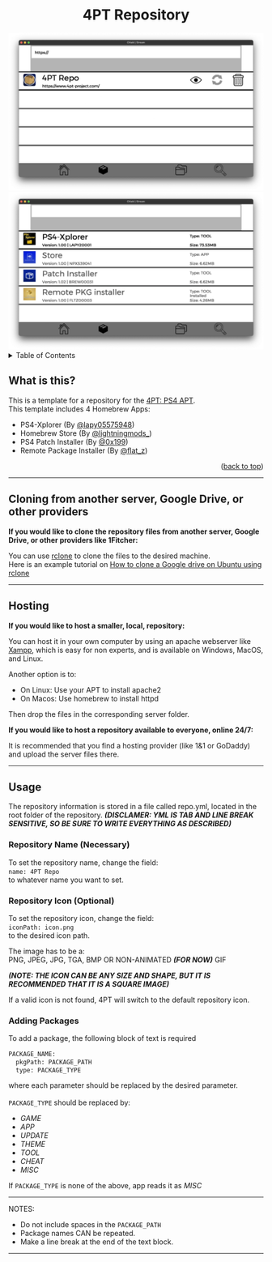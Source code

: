 <div id="top"></div>

<h1 align="center">4PT Repository</h1>

<div align="center">
  <img src="screenshots/screenshot0.png" alt="Logo">
  <img src="screenshots/screenshot1.png" alt="Logo">
</div>



<!-- TABLE OF CONTENTS -->
<details>
  <summary>Table of Contents</summary>
  <ol>
    <li>
      <a href="#wit">What is this?</a>
    </li>
    <li><a href="#providers">Cloning from Providers</a></li>
    <li><a href="#server">Hosting</a></li>
    <li><a href="#usage">Usage</a>
    <ul>
    <li><a href="#repoName">Repository Name</a></li>
    <li><a href="#repoIcon">Repository Icon</a></li>
    <li><a href="#pkg">Adding Packages</a></li>
    </ul></li>
  </ol>
</details>

<div id="wit"></div>

## What is this?

This is a template for a repository for the <a href="https://github.com/victorrjimenezz/PS4-4PT">4PT: PS4 APT</a>.</br>
This template includes 4 Homebrew Apps: </br>
* PS4-Xplorer (By <a href="https://twitter.com/lapy05575948">@lapy05575948</a>)
* Homebrew Store (By <a href="https://twitter.com/lightningmods_">@lightningmods_</a>)
* PS4 Patch Installer (By <a href="https://twitter.com/0x199">@0x199</a>)
* Remote Package Installer (By <a href="https://twitter.com/flat_z">@flat_z</a>)
<p align="right">(<a href="#top">back to top</a>)</p>


******

<div id="providers"></div>

## Cloning from another server, Google Drive, or other providers

**If you would like to clone the repository files from another server,  Google Drive, or other providers like 1Fitcher:** </br>

You can use [rclone](https://rclone.org) to clone the files to the desired machine. </br>
Here is an example tutorial on [How to clone a Google drive on Ubuntu using rclone](https://m.youtube.com/watch?v=f8K-V3HHDA0)

******

<div id="server"></div>

## Hosting

**If you would like to host a smaller, local, repository:** </br>

You can host it in your own computer by using an apache webserver like [Xampp](https://www.apachefriends.org/de/index.html), which is easy for
non experts, and is available on Windows, MacOS, and Linux. </br>

Another option is to:
- On Linux: Use your APT to install apache2
- On Macos: Use homebrew to install httpd

Then drop the files in the corresponding server folder.

**If you would like to host a repository available to everyone, online 24/7:** </br>

It is recommended that you find a hosting provider (like 1&1 or GoDaddy) and upload the server files there.


******

<div id="usage"></div>

## Usage
The repository information is stored in a file called repo.yml, located in the root folder of the 
repository. ***(DISCLAMER: YML IS TAB AND LINE BREAK SENSITIVE, SO BE SURE TO WRITE EVERYTHING AS DESCRIBED)***

<div id="repoName"></div>

### Repository Name (Necessary)
To set the repository name, change the field: </br>
`name: 4PT Repo` </br>
to whatever name you want to set.

<div id="repoIcon"></div>

### Repository Icon (Optional)
To set the repository icon, change the field: </br>
`iconPath: icon.png` </br>
to the desired icon path.

The image has to be a: </br>
PNG, JPEG, JPG, TGA, BMP OR NON-ANIMATED ***(FOR NOW)*** GIF </br>

***(NOTE: THE ICON CAN BE ANY SIZE AND SHAPE, BUT IT IS RECOMMENDED THAT IT IS
A SQUARE IMAGE)***

If a valid icon is not found, 4PT will switch to the default repository icon.

<div id="pkg"></div>

### Adding Packages
To add a package, the following block of text is required
```
PACKAGE_NAME:
  pkgPath: PACKAGE_PATH
  type: PACKAGE_TYPE
```

where each parameter should be replaced by the desired parameter. </br></br>
```PACKAGE_TYPE``` should be replaced by:
- *GAME*
- *APP*
- *UPDATE*
- *THEME*
- *TOOL*
- *CHEAT*
- *MISC*

If ```PACKAGE_TYPE``` is none of the above, app reads it as *MISC*

***
NOTES: </br>

- Do not include spaces in the ```PACKAGE_PATH```</br>
- Package names CAN be repeated. </br>
- Make a line break at the end of the text block.
***